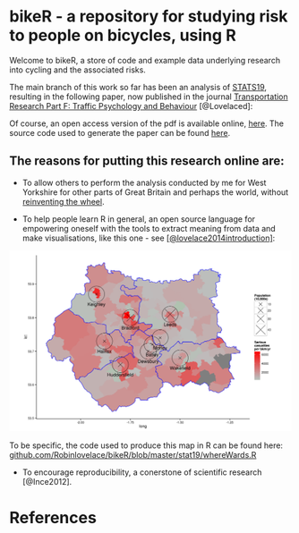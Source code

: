 # bikeR - a repository for studying risk to people on bicycles, using R

Welcome to bikeR, a store of code and example data underlying research
into cycling and the associated risks.

The main branch of this work so far has been an analysis of
[STATS19](http://data.gov.uk/dataset/road-accidents-safety-data),
resulting in the following paper, now published in the journal
[Transportation Research Part F: Traffic Psychology and Behaviour](http://www.sciencedirect.com/science/article/pii/S136984781500039X)
[@Lovelaced]:

Of course, an open access version of the pdf is available online,
[here](http://eprints.whiterose.ac.uk/83930/). The source code used
to generate the paper can be found
[here](https://github.com/Robinlovelace/bikeR/blob/master/stat19.Rmd).

## The reasons for putting this research online are:

- To allow others to perform the analysis conducted by me for West Yorkshire
for other parts of Great Britain and perhaps the world, without
[reinventing the wheel](http://en.wikipedia.org/wiki/Reinventing_the_wheel).

- To help people learn R in general, an open source language for empowering
oneself with the tools to extract meaning from data and make visualisations, 
like this one - see [[@lovelace2014introduction]](https://github.com/Robinlovelace/Creating-maps-in-R):

![](https://github.com/Robinlovelace/bikeR/blob/master/figures/seriousWY.png?raw=true)

To be specific, the code used to produce this map in R can be found here:
[github.com/Robinlovelace/bikeR/blob/master/stat19/whereWards.R](https://github.com/Robinlovelace/bikeR/blob/master/stat19/whereWards.R)

- To encourage reproducibility, a conerstone of scientific research
[@Ince2012].

# References


